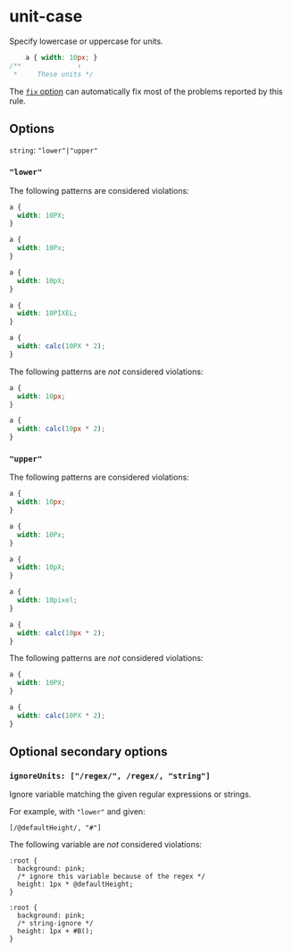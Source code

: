 # unit-case

Specify lowercase or uppercase for units.

<!-- prettier-ignore -->
```css
    a { width: 10px; }
/**              ↑
 *     These units */
```

The [`fix` option](../../../docs/user-guide/usage/options.md#fix) can automatically fix most of the problems reported by this rule.

## Options

`string`: `"lower"|"upper"`

### `"lower"`

The following patterns are considered violations:

<!-- prettier-ignore -->
```css
a {
  width: 10PX;
}
```

<!-- prettier-ignore -->
```css
a {
  width: 10Px;
}
```

<!-- prettier-ignore -->
```css
a {
  width: 10pX;
}
```

<!-- prettier-ignore -->
```css
a {
  width: 10PIXEL;
}
```

<!-- prettier-ignore -->
```css
a {
  width: calc(10PX * 2);
}
```

The following patterns are _not_ considered violations:

<!-- prettier-ignore -->
```css
a {
  width: 10px;
}
```

<!-- prettier-ignore -->
```css
a {
  width: calc(10px * 2);
}
```

### `"upper"`

The following patterns are considered violations:

<!-- prettier-ignore -->
```css
a {
  width: 10px;
}
```

<!-- prettier-ignore -->
```css
a {
  width: 10Px;
}
```

<!-- prettier-ignore -->
```css
a {
  width: 10pX;
}
```

<!-- prettier-ignore -->
```css
a {
  width: 10pixel;
}
```

<!-- prettier-ignore -->
```css
a {
  width: calc(10px * 2);
}
```

The following patterns are _not_ considered violations:

<!-- prettier-ignore -->
```css
a {
  width: 10PX;
}
```

<!-- prettier-ignore -->
```css
a {
  width: calc(10PX * 2);
}
```

## Optional secondary options

### `ignoreUnits: ["/regex/", /regex/, "string"]`

Ignore variable matching the given regular expressions or strings.

For example, with `"lower"` and given:

```
[/@defaultHeight/, "#"]
```

The following variable are _not_ considered violations:

```less
:root {
  background: pink;
  /* ignore this variable because of the regex */
  height: 1px * @defaultHeight;
}
```

```less
:root {
  background: pink;
  /* string-ignore */
  height: 1px + #B();
}
```
